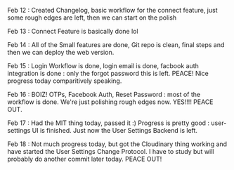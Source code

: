 Feb 12 : Created Changelog, basic workflow for the connect feature, just some rough edges are left, then we can start on the polish

Feb 13 : Connect Feature is basically done lol

Feb 14 : All of the Small features are done, Git repo is clean, final steps and then we can deploy the web version.

Feb 15 : Login Workflow is done, login email is done, facbook auth integration is done : only the forgot password this is left. PEACE! Nice progress today comparitively speaking.

Feb 16 : BOIZ! OTPs, Facebook Auth, Reset Password : most of the workflow is done. We're just polishing rough edges now. YES!!!! PEACE OUT.

Feb 17 : Had the MIT thing today, passed it :) Progress is pretty good : user-settings UI is finished. Just now the User Settings Backend is left.

Feb 18 : Not much progress today, but got the Cloudinary thing working and have started the User Settings Change Protocol. I have to study but will probably do another commit later today. PEACE OUT!